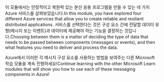 <span data-ttu-id="4a5a5-101">이 모듈에서는 안정적이고 복원력 있는 분산 응용 프로그램을 만들 수 있는 네 가지 Azure 서비스를 살펴보았습니다.</span><span class="sxs-lookup"><span data-stu-id="4a5a5-101">In this module, you have explored four different Azure services that allow you to create reliable and resilient distributed applications.</span></span> <span data-ttu-id="4a5a5-102">서비스를 선택한다는 것은 구성 요소 간에 전달할 데이터 유형(메시지 또는 이벤트)과 데이터에 제공해야 하는 기능을 결정하는 것입니다.</span><span class="sxs-lookup"><span data-stu-id="4a5a5-102">Choosing between them is a matter of deciding the type of data that needs to be passed between components (messages or events), and then what features you need to deliver and process the data.</span></span>

<span data-ttu-id="4a5a5-103">Azure에서 이러한 각 메시지 구성 요소를 사용하는 방법을 보여주는 다른 Microsoft 학습 모듈을 계속 진행하세요!</span><span class="sxs-lookup"><span data-stu-id="4a5a5-103">Continue learning with the other Microsoft Learn modules that will show you how to use each of these messaging components in Azure!</span></span>